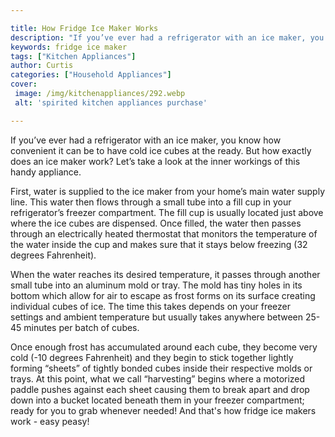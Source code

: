 ```yaml
---

title: How Fridge Ice Maker Works
description: "If you’ve ever had a refrigerator with an ice maker, you know how convenient it can be to have cold ice cubes at the ready. But ho...read now to learn more"
keywords: fridge ice maker
tags: ["Kitchen Appliances"]
author: Curtis
categories: ["Household Appliances"]
cover: 
 image: /img/kitchenappliances/292.webp
 alt: 'spirited kitchen appliances purchase'

---
```


If you’ve ever had a refrigerator with an ice maker, you know how convenient it can be to have cold ice cubes at the ready. But how exactly does an ice maker work? Let’s take a look at the inner workings of this handy appliance.

First, water is supplied to the ice maker from your home’s main water supply line. This water then flows through a small tube into a fill cup in your refrigerator’s freezer compartment. The fill cup is usually located just above where the ice cubes are dispensed. Once filled, the water then passes through an electrically heated thermostat that monitors the temperature of the water inside the cup and makes sure that it stays below freezing (32 degrees Fahrenheit).

When the water reaches its desired temperature, it passes through another small tube into an aluminum mold or tray. The mold has tiny holes in its bottom which allow for air to escape as frost forms on its surface creating individual cubes of ice. The time this takes depends on your freezer settings and ambient temperature but usually takes anywhere between 25-45 minutes per batch of cubes.

Once enough frost has accumulated around each cube, they become very cold (-10 degrees Fahrenheit) and they begin to stick together lightly forming “sheets” of tightly bonded cubes inside their respective molds or trays. At this point, what we call “harvesting” begins where a motorized paddle pushes against each sheet causing them to break apart and drop down into a bucket located beneath them in your freezer compartment; ready for you to grab whenever needed! And that's how fridge ice makers work - easy peasy!

